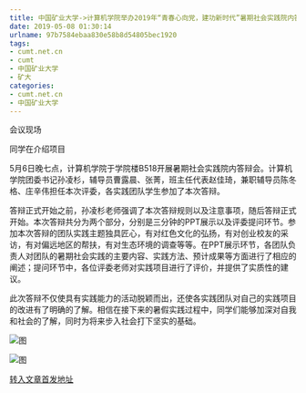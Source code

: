 ```yaml
---
title: 中国矿业大学->计算机学院举办2019年“青春心向党，建功新时代”暑期社会实践院内答辩会 | cumt.net.cn
date: 2019-05-08 01:30:14
urlname: 97b7584ebaa830e58b8d54805bec1920
tags: 
- cumt.net.cn
- cumt
- 中国矿业大学
- 矿大
categories:
- cumt.net.cn
- 中国矿业大学
---
```



会议现场

同学在介绍项目

5月6日晚七点，计算机学院于学院楼B518开展暑期社会实践院内答辩会。计算机学院团委书记孙凌杉，辅导员曹露晨、张菁，班主任代表赵佳琦，兼职辅导员陈冬格、庄辛伟担任本次评委，各实践团队学生参加了本次答辩。

答辩正式开始之前，孙凌杉老师强调了本次答辩规则以及注意事项，随后答辩正式开始。本次答辩共分为两个部分，分别是三分钟的PPT展示以及评委提问环节。参加本次答辩的团队实践主题独具匠心，有对红色文化的弘扬，有对创业校友的采访，有对偏远地区的帮扶，有对生态环境的调查等等。在PPT展示环节，各团队负责人对团队的暑期社会实践的主要内容、实践方法、预计成果等方面进行了相应的阐述；提问环节中，各位评委老师对实践项目进行了评价，并提供了实质性的建议。

此次答辩不仅使具有实践能力的活动脱颖而出，还使各实践团队对自己的实践项目的改进有了明确的了解。相信在接下来的暑假实践过程中，同学们能够加深对自我和社会的了解，同时为将来步入社会打下坚实的基础。



![图](http://xwzx.cumt.edu.cn/_upload/article/images/7e/cb/b1392c424b7486a804908c79fb51/8a02a54e-ad0a-4e96-8ca3-73a393243d50.jpg)

![图](http://xwzx.cumt.edu.cn/_upload/article/images/7e/cb/b1392c424b7486a804908c79fb51/41eb2d58-d908-409c-81fc-766fb5d7b643.jpg)

[转入文章首发地址](http://xwzx.cumt.edu.cn/fd/ec/c523a523756/page.htm)